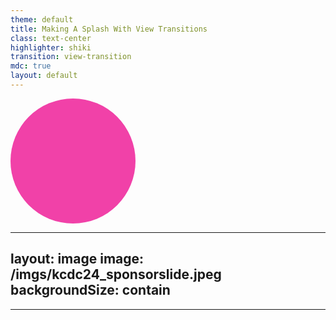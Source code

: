```yaml
---
theme: default
title: Making A Splash With View Transitions
class: text-center
highlighter: shiki
transition: view-transition
mdc: true
layout: default
---
```


<div class="blob" style="view-transition-name: focus; width: 200px; height: 200px; border-radius: 50%; background: #F141A8; "></div>

---
layout: image
image: /imgs/kcdc24_sponsorslide.jpeg
backgroundSize: contain
---

---

<div style=" opacity: 0; view-transition-name: focus; width: 100%; height: 100%; background: #F141A8; "></div>
    <img src="https://i.ytimg.com/vi/Gig__fCAIps/maxresdefault.jpg" alt="">

---
placeContent: 'center start'
---

<div style="view-transition-name: focus; width: 200px; height: 200px; border-radius: 50%; background: #F141A8; "></div>

---
placeContent: 'center end'
---

<div style="view-transition-name: focus; width: 200px; height: 200px; border-radius: 50%; background: #F141A8; "></div>

---

<div style="view-transition-name: focus; width: 200px; height: 200px; border-radius: 0; background: #F141A8; "></div>

---
layout: ocean
placeContent: "center left"
---

<h1> Making A Splash <br> With View Transitions </h1>

---


<div style="
    position:absolute;
        place-self:center;
    opacity: 0;
view-transition-name: focus; width: 200px; height: 200px; border-radius: 50%; background: #F141A8; "></div>
<h2 class="solo">?</h2>


---
layout: tron
---

## Animations on the Web

---

> What browser had animation support first?

<v-click>
 
 Wrong it's Internet Explorer

</v-click>


<v-click>
<img class="poster" style="rotate: 15deg;height: 80%; place-self: center;" src="https://www.webdesignmuseum.org/uploaded/old-software/web-browsers/internet-explorer/internet-explorer-5-5-01.png" alt="" />
</v-click>


<v-click>
<img class="poster" style="rotate: -15deg" src="https://www.webdesignmuseum.org/uploaded/web-design-history/internet-explorer-5-0.png" alt="" />
</v-click>


<v-click>
<img class="poster" style="margin: auto;background: white; height: 80%; place-self: center;" src="https://vectorseek.com/wp-content/uploads/2023/09/Microsoft-Internet-Explorer-5-Logo-Vector.svg-.png" alt="" />
</v-click>


<v-click>
<img class="poster" style="background: white; height: 80%; place-self: center;" src="https://media.tenor.com/ZNu5AVd29LEAAAAC/steve-ballmer-microsoft.gif" alt="" />
</v-click>

<v-click>
<img class="poster" style="height: 80%; place-self: center;" src="/imgs/charlie.webp" alt="" />
</v-click>


---

```html {all|2|3-6|4|5}
<meta 
    http-equiv="Page-Enter" 
    content="revealTrans(
        Duration=**,
        Transition=?
    )"
>
```

---

## 23 Build-in Animations!

| No. | Effect                                              |
|-----|-----------------------------------------------------|
| 0   | Rectangle towards center                            |
| 1   | Rectangle from center outwards                      |
| 2   | Circle towards center                               |
| 3   | Circle from center outwards                         |
| 4   | Horizontal wipe from bottom to top                  |
| 5   | Horizontal wipe from top to bottom                  |

---

## Circa 1999-2001
It's _SO_ old though, I couldn't find videos

---
layout: tron
---

## Keyframe Animations

---
layout: two-cols
---

## Keyframe Animations
- Roughly 2007-2009
- WebKit did it first!
- Code-it and run

::right::

<iframe style="width: 95%; height: 100%" scrolling="no" title="Simple Animation" src="https://codepen.io/mhartington/embed/ExzbBdK?default-tab=result" frameborder="no" loading="lazy" allowtransparency="true" allowfullscreen="true">
  See the Pen <a href="https://codepen.io/mhartington/pen/ExzbBdK">
  Simple Animation</a> by Mike Hartington (<a href="https://codepen.io/mhartington">@mhartington</a>)
  on <a href="https://codepen.io">CodePen</a>.
</iframe>

---

## Some downsides
- Lack of catches/control
- Lots of footguns

---
layout: gsap
---
# JavaScript Animations

---
layout: two-cols
---

## JS Timelines
- Bringing some Flash to JS
- GSAP is the most common
- Older browser support

::right::

<iframe style="width: 95%; height: 100%" scrolling="no" title="Flipping Flexbox" src="https://codepen.io/GreenSock/embed/zYqLjre?default-tab=result" frameborder="no" loading="lazy" allowtransparency="true" allowfullscreen="true">
  See the Pen <a href="https://codepen.io/GreenSock/pen/zYqLjre">
  Flipping Flexbox</a> by GSAP (<a href="https://codepen.io/GreenSock">@GreenSock</a>)
  on <a href="https://codepen.io">CodePen</a>.
</iframe>

---

## Some down sides
- It's a lot of JS
- Not all libraries are created equal 
- Performance

---

> **A note on GSAP**

It's more than just animations

---
layout: webani
---

# Web Animations

---
layout: two-cols
---

## Web Animations
- Builds on CSS Animations
- Brings some concepts from GSAP
- Part of the platform

::right::

<iframe height="400" style="width: 100%;" scrolling="no" title="Simple Web Animation" src="https://codepen.io/mhartington/embed/mdYpyEG?default-tab=result" frameborder="no" loading="lazy" allowtransparency="true" allowfullscreen="true">
  See the Pen <a href="https://codepen.io/mhartington/pen/mdYpyEG">
  Simple Web Animation</a> by Mike Hartington (<a href="https://codepen.io/mhartington">@mhartington</a>)
  on <a href="https://codepen.io">CodePen</a>.
</iframe>

---

## Some down sides
- Web Animations can get gnarly
- If you animate the wrong thing, performance isues
- Coordination can be a pain

---

<h2>
    <em>There's got to be a better way</em>
</h2>

---
layout: grid
---

# View Transitions

---

### _What are they?_

---

>The View Transitions API provides a mechanism for easily creating animated transitions between different DOM states while also updating the DOM contents in a single step.

[MDM Web Docs](https://developer.mozilla.org/en-US/docs/Web/API/View_Transitions_API)


---

## Simpler

- Update the DOM
- Animate between Old and New DOM State

---
layout: two-cols
---

````md magic-move
```html
<ul>
  <li>
    <p>Item Title</p>
    <i>Item Icon</i>
  </li>
  <li>
    <p>Item Title</p>
    <i>Item Icon</i>
  </li>
  <li>
    <p>Item Title</p>
    <i>Item Icon</i>
  </li>
  <li>
    <p>Item Title</p>
    <i>Item Icon</i>
  </li>
</ul>
```
```html
<ul>
  <li>
    <p>Item Title</p>
    <i>Item Icon</i>
  </li>

  <li>
    <p>Item Title</p>
    <i>Item Icon</i>
  </li>

  <li>
    <p>Item Title</p>
    <i>Item Icon</i>
  </li>
</ul>
```
````

::right::

<li class="list-item-1"> Item Title ⭐️</li>
<li class="list-item-2"> Item Title ⭐️</li>
<li class="list-item-3" v-click.hide="1">Item Title ⭐️</li>
<li class="list-item-4"> Item Title ⭐️</li>


---

````md magic-move

```html
<script>
    document.startViewTransition(() => {
      // Start changing the DOM
    });
</script>
```


```html
<script>
    document.startViewTransition(() => {
      // Start changing the DOM
    });
</script>

<style>

    .box {
        view-transition-name: box;
    }

</style>
```

````

<p  v-click.hide="1" >
<a href="https://codepen.io/mhartington/pen/PogWPWg?editors=0110"> Basic Animation </a>
</p>

<p v-click.at="1">
<a  href="https://codepen.io/mhartington/pen/JjVEYNp?editors=0110">Making Moves </a>
</p>


---

## Cool, what about more advanced use cases?

---

### Animating Display None

```css
::view-transition-old(box-0):only-child {
  animation: scale-out 0.25s ease-out forwards;
}

::view-transition-new(box-0):only-child {
  opacity: 0;
  animation:
    fade-in 0.01s ease-in forwards,
    scale-out 0.4s ease-in reverse;
}
```

[Display None](https://codepen.io/argyleink/pen/VwBKjwj)

---
layout: image
image: /imgs/view-elms.png
backgroundSize: contain
---
---
layout: image
image: /imgs/old-new-snapshots.png
backgroundSize: contain
---

---

## Real Life Examples?


---

<video src="/videos/apple-music.mov" loop controls style="aspect-ratio: 23/16; width: 80%; align-self: center; margin: auto"></video>

---

<iframe style="width: 100%; height: 100%; position: absolute" scrolling="no" title="FLIP" src="https://codepen.io/mhartington/embed/QWRaYMp?default-tab=result&editable=true" frameborder="no" loading="lazy" allowtransparency="true" allowfullscreen="true">
</iframe>


---
layout: grid
---
# Working with Frameworks 

---

<svg width="460" height="160" viewBox="0 0 460 160" fill="none" xmlns="http://www.w3.org/2000/svg">
<path d="M65.7846 121.175C61.2669 117.045 59.9481 108.368 61.8303 102.082C65.0939 106.045 69.6158 107.301 74.2997 108.009C81.5305 109.103 88.6318 108.694 95.349 105.389C96.1174 105.011 96.8275 104.507 97.6672 103.998C98.2974 105.826 98.4615 107.672 98.2413 109.551C97.706 114.127 95.4288 117.662 91.8069 120.341C90.3586 121.413 88.8261 122.371 87.3303 123.382C82.7349 126.487 81.4917 130.129 83.2184 135.427C83.2594 135.556 83.2961 135.685 83.389 136C81.0427 134.95 79.3289 133.421 78.023 131.411C76.6438 129.289 75.9876 126.942 75.9531 124.403C75.9358 123.167 75.9358 121.92 75.7696 120.702C75.3638 117.732 73.9694 116.402 71.3426 116.325C68.6467 116.247 66.5141 117.913 65.9486 120.538C65.9054 120.739 65.8428 120.938 65.7803 121.172L65.7846 121.175Z" fill="white"/>
<path d="M65.7846 121.175C61.2669 117.045 59.9481 108.368 61.8303 102.082C65.0939 106.045 69.6158 107.301 74.2997 108.009C81.5305 109.103 88.6318 108.694 95.349 105.389C96.1174 105.011 96.8275 104.507 97.6672 103.998C98.2974 105.826 98.4615 107.672 98.2413 109.551C97.706 114.127 95.4288 117.662 91.8069 120.341C90.3586 121.413 88.8261 122.371 87.3303 123.382C82.7349 126.487 81.4917 130.129 83.2184 135.427C83.2594 135.556 83.2961 135.685 83.389 136C81.0427 134.95 79.3289 133.421 78.023 131.411C76.6438 129.289 75.9876 126.942 75.9531 124.403C75.9358 123.167 75.9358 121.92 75.7696 120.702C75.3638 117.732 73.9694 116.402 71.3426 116.325C68.6467 116.247 66.5141 117.913 65.9486 120.538C65.9054 120.739 65.8428 120.938 65.7803 121.172L65.7846 121.175Z" fill="url(#paint0_linear_1_33)"/>
<path d="M40 101.034C40 101.034 53.3775 94.5177 66.7924 94.5177L76.9068 63.2155C77.2855 61.7017 78.3911 60.6729 79.6393 60.6729C80.8875 60.6729 81.9932 61.7017 82.3719 63.2155L92.4862 94.5177C108.374 94.5177 119.279 101.034 119.279 101.034C119.279 101.034 96.5558 39.133 96.5114 39.0088C95.8592 37.1787 94.7583 36 93.274 36H66.007C64.5227 36 63.4662 37.1787 62.7696 39.0088C62.7205 39.1307 40 101.034 40 101.034Z" fill="white"/>
<path d="M181.043 81.1227C181.043 86.6079 174.22 89.8838 164.773 89.8838C158.624 89.8838 156.45 88.3601 156.45 85.1604C156.45 81.8083 159.149 80.2085 165.297 80.2085C170.846 80.2085 175.569 80.2846 181.043 80.9703V81.1227ZM181.118 74.3423C177.744 73.5805 172.645 73.1234 166.572 73.1234C148.877 73.1234 140.555 77.3135 140.555 87.065C140.555 97.1975 146.253 101.083 159.449 101.083C170.621 101.083 178.193 98.2641 180.968 91.3313H181.417C181.342 93.0074 181.268 94.6834 181.268 95.9785C181.268 99.5592 181.867 99.8639 184.791 99.8639H198.587C197.837 97.7308 197.388 91.7122 197.388 86.5317C197.388 80.9703 197.612 76.7802 197.612 71.1426C197.612 59.6388 190.715 52.3251 169.121 52.3251C159.824 52.3251 149.477 53.925 141.605 56.2867C142.354 59.4102 143.404 65.7335 143.929 69.8474C150.752 66.6477 160.424 65.2764 167.922 65.2764C178.268 65.2764 181.118 67.6381 181.118 72.4377V74.3423Z" fill="white"/>
<path d="M218.971 84.3224C217.097 84.5509 214.547 84.5509 211.923 84.5509C209.149 84.5509 206.6 84.4748 204.875 84.2462C204.875 84.8557 204.8 85.5413 204.8 86.1508C204.8 95.6738 211.024 101.235 232.917 101.235C253.535 101.235 260.208 95.75 260.208 86.0746C260.208 76.9325 255.785 72.4377 236.216 71.4473C220.995 70.7616 219.646 69.0856 219.646 67.181C219.646 64.9717 221.595 63.8289 231.792 63.8289C242.364 63.8289 245.213 65.2764 245.213 68.3238V69.0094C246.713 68.9332 249.412 68.8571 252.186 68.8571C254.81 68.8571 257.659 68.9332 259.309 69.0856C259.309 68.3999 259.384 67.7905 259.384 67.2572C259.384 56.0581 250.086 52.4013 232.092 52.4013C211.848 52.4013 205.025 57.3533 205.025 67.0286C205.025 75.7136 210.499 81.1227 229.918 81.9607C244.238 82.4178 245.813 84.0177 245.813 86.227C245.813 88.5887 243.489 89.6553 233.442 89.6553C221.895 89.6553 218.971 88.0554 218.971 84.7795V84.3224Z" fill="white"/>
<path d="M284.955 44.1734C279.482 49.2778 269.66 54.3821 264.187 55.7534C264.262 58.5722 264.262 63.7527 264.262 66.5715L269.285 66.6477C269.21 72.0568 269.135 78.6086 269.135 82.9511C269.135 93.0835 274.458 100.702 291.028 100.702C298.001 100.702 302.65 99.9401 308.423 98.7212C307.823 94.9881 307.148 89.2743 306.923 84.9319C303.475 86.0746 299.126 86.6841 294.327 86.6841C287.654 86.6841 284.955 84.8557 284.955 79.599C284.955 75.028 284.955 70.7616 285.03 66.8001C293.578 66.8763 302.125 67.0286 307.148 67.181C307.073 63.2194 307.223 57.5056 307.448 53.6964C300.176 53.8488 292.003 53.925 285.255 53.925C285.33 50.5729 285.405 47.3732 285.48 44.1734H284.955Z" fill="white"/>
<path d="M329.736 64.286C329.811 60.3244 329.886 56.9724 329.961 53.6964H314.89C315.115 60.2483 315.115 66.9525 315.115 76.7802C315.115 86.6079 315.04 93.3883 314.89 99.8639H332.135C331.835 95.2929 331.76 87.5983 331.76 81.0465C331.76 70.6855 335.959 67.7143 345.481 67.7143C349.905 67.7143 353.054 68.2476 355.828 69.238C355.903 65.3526 356.653 57.8104 357.102 54.4583C354.253 53.6203 351.104 53.087 347.28 53.087C339.108 53.0108 333.11 56.3629 330.336 64.3622L329.736 64.286Z" fill="white"/>
<path d="M404.808 76.4754C404.808 84.7795 398.81 88.6649 389.363 88.6649C379.991 88.6649 373.993 85.008 373.993 76.4754C373.993 67.9428 380.066 64.7431 389.363 64.7431C398.735 64.7431 404.808 68.1714 404.808 76.4754ZM420.478 76.0945C420.478 59.5626 407.582 52.1728 389.363 52.1728C371.069 52.1728 358.623 59.5626 358.623 76.0945C358.623 92.5503 370.244 101.388 389.288 101.388C408.482 101.388 420.478 92.5503 420.478 76.0945Z" fill="white"/>
<defs>
<linearGradient id="paint0_linear_1_33" x1="61.0003" y1="136" x2="104.622" y2="115.39" gradientUnits="userSpaceOnUse">
<stop stop-color="#D83333"/>
<stop offset="1" stop-color="#F041FF"/>
</linearGradient>
</defs>
</svg>


---
layout: image
image: /imgs/astro-docs.png
backgroundSize: contain
---

---


<video src="/videos/astro-demo-2.mov" loop controls style="aspect-ratio: 23/16; width: 80%; align-self: center; margin: auto"></video>

[github.com/Charca/view-transitions-live](https://github.com/Charca/view-transitions-live)

---

<img src="/imgs/angular_wordmark_gradient.png" width="500" alt="">

---

# Demo Time!

<img src="/imgs/ng-morph.png" width="150" style="place-self: center" alt="" />

[github.com/mhartington/ng-morph](https://github.com/mhartington/ng-morph)

---

# Another one

<img src="/imgs/ng-spotify.png" width="150" style="place-self: center" alt="" />


[github.com/mhartington/ng-spotify](https://github.com/mhartington/ng-spotify)
---

## Wrapping up

---

## View Transitions are Awesome

<v-click>Part of a whole suite of animations improvments</v-click>

---

### Scroll Progress Timelines

### View Progress Timelines

### Transition Behavior

---

> Animation on the Web have never been easier

---


<div class="blob" style="view-transition-name: focus; width: 200px; height: 200px; border-radius: 50%; background: #F141A8; position: absolute; place-self:center"></div>

<h1 class="solo" style="text-align: center; width: center">fin</h1>

<div style="position: absolute;align-self: end;">
    <p>Feedback</p>
    <img src="/imgs/SpeakerFeedbackQRCode.png" width="100"  alt="">
</div>

<div style="position: absolute; place-self: end;">
    <p>Slides</p>
    <img width="100"  src="/imgs/slides.png" alt="">
</div>
